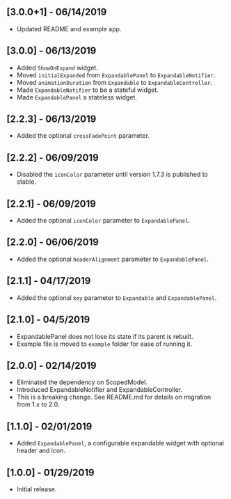 ## [3.0.0+1] - 06/14/2019

* Updated README and example app.

## [3.0.0] - 06/13/2019

* Added `ShowOnExpand` widget.
* Moved `initialExpanded` from `ExpandablePanel` to `ExpandableNotifier`.
* Moved `animationDuration` from `Expandable` to `ExpandableController`.
* Made `ExpandableNotifier` to be a stateful widget.
* Made `ExpandablePanel` a stateless widget.

## [2.2.3] - 06/13/2019

* Added the optional `crossFadePoint` parameter.

## [2.2.2] - 06/09/2019

* Disabled the `iconColor` parameter until version 1.7.3 is published to stable.

## [2.2.1] - 06/09/2019

* Added the optional `iconColor` parameter to `ExpandablePanel`.

## [2.2.0] - 06/06/2019

* Added the optional `headerAlignment` parameter to `ExpandablePanel`.

## [2.1.1] - 04/17/2019

* Added the optional `key` parameter to `Expandable` and `ExpandablePanel`.

## [2.1.0] - 04/5/2019

* ExpandablePanel does not lose its state if its parent is rebuilt.
* Example file is moved to `example` folder for ease of running it.

## [2.0.0] - 02/14/2019

* Eliminated the dependency on ScopedModel.
* Introduced ExpandableNotifier and ExpandableController.
* This is a breaking change. See README.md for details on migration from 1.x to 2.0.

## [1.1.0] - 02/01/2019

* Added `ExpandablePanel`, a configurable expandable widget with optional header and icon. 

## [1.0.0] - 01/29/2019

* Initial release.
